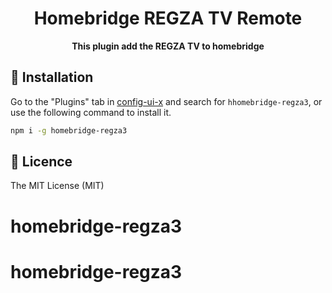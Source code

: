 <div align="center">
  <h1>Homebridge REGZA TV Remote</h1>
</div>

<div align="center">
  <strong>This plugin add the REGZA TV to homebridge</strong>
</div>



## 📲 Installation

Go to the "Plugins" tab in [config-ui-x](https://github.com/oznu/homebridge-config-ui-x) and search for `hhomebridge-regza3`, or use the following command to install it.

```sh
npm i -g homebridge-regza3
```

## 🎫 Licence

The MIT License (MIT)
# homebridge-regza3
# homebridge-regza3
